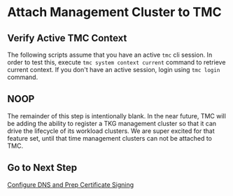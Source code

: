 # Attach Management Cluster to TMC

## Verify Active TMC Context

The following scripts assume that you have an active `tmc` cli session.  In order to test this, execute `tmc system context current` command to retrieve current context.  If you don't have an active session, login using `tmc login` command.

## NOOP

The remainder of this step is intentionally blank.  In the near future, TMC will be adding the ability to register a TKG management cluster so that it can drive the lifecycle of its workload clusters.  We are super excited for that feature set, until that time management clusters can not be attached to TMC.

## Go to Next Step

[Configure DNS and Prep Certificate Signing](03_dns_certs_mgmt.md)
